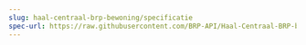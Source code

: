 ```yaml
---
slug: haal-centraal-brp-bewoning/specificatie
spec-url: https://raw.githubusercontent.com/BRP-API/Haal-Centraal-BRP-bewoning/refs/heads/master/specificatie/resolved/openapi.yaml
---
```

